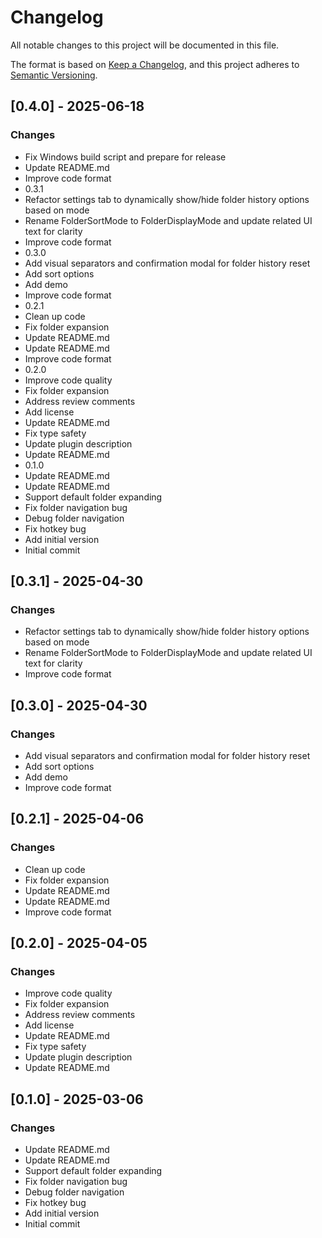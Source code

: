 # Changelog

All notable changes to this project will be documented in this file.

The format is based on [Keep a Changelog](https://keepachangelog.com/en/1.0.0/),
and this project adheres to [Semantic Versioning](https://semver.org/spec/v2.0.0.html).







## [0.4.0] - 2025-06-18

### Changes

- Fix Windows build script and prepare for release
- Update README.md
- Improve code format
- 0.3.1
- Refactor settings tab to dynamically show/hide folder history options based on mode
- Rename FolderSortMode to FolderDisplayMode and update related UI text for clarity
- Improve code format
- 0.3.0
- Add visual separators and confirmation modal for folder history reset
- Add sort options
- Add demo
- Improve code format
- 0.2.1
- Clean up code
- Fix folder expansion
- Update README.md
- Update README.md
- Improve code format
- 0.2.0
- Improve code quality
- Fix folder expansion
- Address review comments
- Add license
- Update README.md
- Fix type safety
- Update plugin description
- Update README.md
- 0.1.0
- Update README.md
- Update README.md
- Support default folder expanding
- Fix folder navigation bug
- Debug folder navigation
- Fix hotkey bug
- Add initial version
- Initial commit

## [0.3.1] - 2025-04-30

### Changes

- Refactor settings tab to dynamically show/hide folder history options based on mode
- Rename FolderSortMode to FolderDisplayMode and update related UI text for clarity
- Improve code format

## [0.3.0] - 2025-04-30

### Changes

- Add visual separators and confirmation modal for folder history reset
- Add sort options
- Add demo
- Improve code format

## [0.2.1] - 2025-04-06

### Changes

- Clean up code
- Fix folder expansion
- Update README.md
- Update README.md
- Improve code format

## [0.2.0] - 2025-04-05

### Changes

- Improve code quality
- Fix folder expansion
- Address review comments
- Add license
- Update README.md
- Fix type safety
- Update plugin description
- Update README.md

## [0.1.0] - 2025-03-06

### Changes

- Update README.md
- Update README.md
- Support default folder expanding
- Fix folder navigation bug
- Debug folder navigation
- Fix hotkey bug
- Add initial version
- Initial commit


